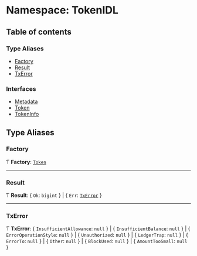 # Namespace: TokenIDL

## Table of contents

### Type Aliases

- [Factory](TokenIDL.md#factory)
- [Result](TokenIDL.md#result)
- [TxError](TokenIDL.md#txerror)

### Interfaces

- [Metadata](../interfaces/TokenIDL.Metadata.md)
- [Token](../interfaces/TokenIDL.Token.md)
- [TokenInfo](../interfaces/TokenIDL.TokenInfo.md)

## Type Aliases

### Factory

Ƭ **Factory**: [`Token`](../interfaces/TokenIDL.Token.md)

___

### Result

Ƭ **Result**: { `Ok`: `bigint`  } \| { `Err`: [`TxError`](TokenIDL.md#txerror)  }

___

### TxError

Ƭ **TxError**: { `InsufficientAllowance`: ``null``  } \| { `InsufficientBalance`: ``null``  } \| { `ErrorOperationStyle`: ``null``  } \| { `Unauthorized`: ``null``  } \| { `LedgerTrap`: ``null``  } \| { `ErrorTo`: ``null``  } \| { `Other`: ``null``  } \| { `BlockUsed`: ``null``  } \| { `AmountTooSmall`: ``null``  }
